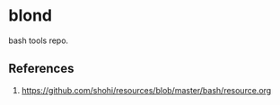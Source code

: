 # blond
bash tools repo.

## References

1. https://github.com/shohi/resources/blob/master/bash/resource.org
